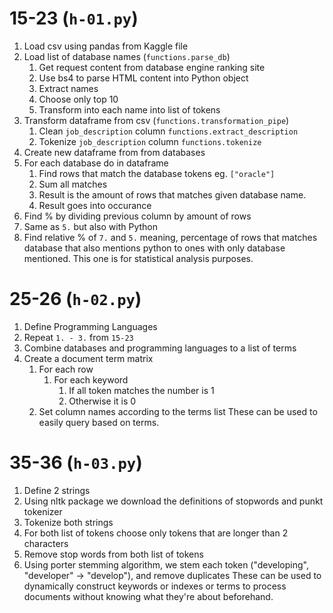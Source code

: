 # 15-23 (`h-01.py`)
1. Load csv using pandas from Kaggle file
2. Load list of database names (`functions.parse_db`)
    1. Get request content from database engine ranking site
    2. Use bs4 to parse HTML content into Python object
    3. Extract names
    4. Choose only top 10
    5. Transform into each name into list of tokens
3. Transform dataframe from csv (`functions.transformation_pipe`)
    1. Clean `job_description` column `functions.extract_description`
    2. Tokenize `job_description` column `functions.tokenize`
4. Create new dataframe from from databases
5. For each database do in dataframe
    1. Find rows that match the database tokens eg. `["oracle"]`
    2. Sum all matches
    3. Result is the amount of rows that matches given database name.
    4. Result goes into occurance
6. Find % by dividing previous column by amount of rows
7. Same as `5.` but also with Python
8. Find relative % of `7.` and `5.` meaning, percentage of rows that matches database that also mentions python to ones with only database mentioned.
This one is for statistical analysis purposes.

# 25-26 (`h-02.py`)
1. Define Programming Languages
2. Repeat `1. - 3.` from `15-23`
3. Combine databases and programming languages to a list of terms
4. Create a document term matrix
    1. For each row
        1. For each keyword
            1. If all token matches the number is 1
            2. Otherwise it is 0
    2. Set column names according to the terms list
These can be used to easily query based on terms.

# 35-36 (`h-03.py`)
1. Define 2 strings
2. Using nltk package we download the definitions of stopwords and punkt tokenizer
3. Tokenize both strings
4. For both list of tokens choose only tokens that are longer than 2 characters
5. Remove stop words from both list of tokens
6. Using porter stemming algorithm, we stem each token ("developing", "developer" -> "develop"), and remove duplicates
These can be used to dynamically construct keywords or indexes or terms to process documents without knowing what they're about beforehand.
